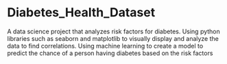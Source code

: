 # Diabetes_Health_Dataset
A data science project that analyzes risk factors for diabetes.  Using python libraries such as seaborn and matplotlib  to visually display and analyze the data to find correlations.  Using machine learning to create a model to predict the chance of a person having diabetes based on the risk factors 
